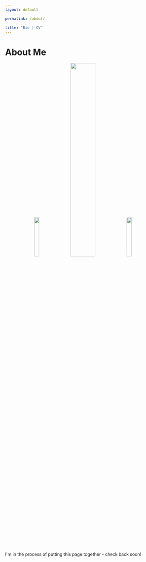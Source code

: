 ```yaml
---
layout: default

permalink: /about/

title: "Bio | CV"
---
```



# About Me

<div style="text-align:center">
  <img src="https://benjburgess.github.io/assets/CV_Download.png" width="18%"/>
  <img src="https://benjburgess.github.io/assets/Screenshot_20211012-190225_Gallery2.jpg" width="40%"/>
  <img src="https://benjburgess.github.io/assets/CV_View.png" width="18%"/>
</div>
<br />
I'm in the process of putting this page together - check back soon!
<br />